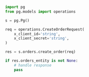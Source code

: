 <!-- Start SDK Example Usage [usage] -->
```python
import pg
from pg.models import operations

s = pg.Pg()

req = operations.CreateOrderRequest(
    x_client_id='string',
    x_client_secret='string',
)

res = s.orders.create_order(req)

if res.orders_entity is not None:
    # handle response
    pass
```
<!-- End SDK Example Usage [usage] -->